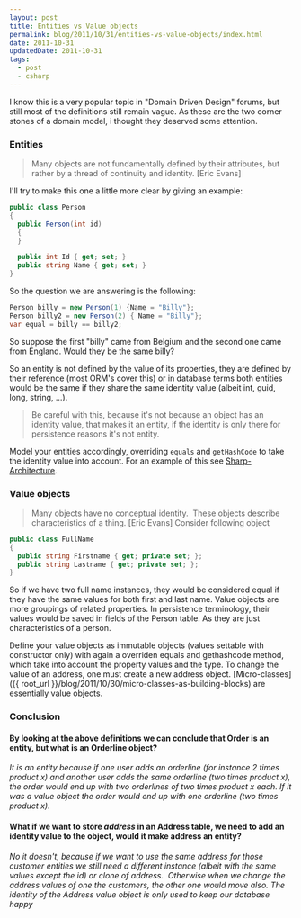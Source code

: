 ```yaml
---
layout: post
title: Entities vs Value objects
permalink: blog/2011/10/31/entities-vs-value-objects/index.html
date: 2011-10-31
updatedDate: 2011-10-31
tags:
  - post
  - csharp
---
```


I know this is a very popular topic in "Domain Driven Design" forums, but still most of the definitions still remain vague. As these are the two corner stones of a domain model, i thought they deserved some attention.

### Entities

> Many objects are not fundamentally defined by their attributes, but rather by a thread of continuity and identity. [Eric Evans]

I'll try to make this one a little more clear by giving an example:

```csharp
public class Person
{
  public Person(int id)
  {
  }

  public int Id { get; set; }
  public string Name { get; set; }
}
```

So the question we are answering is the following:

```csharp
Person billy = new Person(1) {Name = "Billy"};
Person billy2 = new Person(2) { Name = "Billy"};
var equal = billy == billy2;
```

So suppose the first "billy" came from Belgium and the second one came from England. Would they be the same billy?

So an entity is not defined by the value of its properties, they are defined by their reference (most ORM's cover this) or in database terms both entities would be the same if they share the same identity value (albeit int, guid, long, string, ...).

> Be careful with this, because it's not because an object has an identity value, that makes it an entity, if the identity is only there for persistence reasons it's not entity.

Model your entities accordingly, overriding `equals` and `getHashCode` to take the identity value into account. For an example of this see [Sharp-Architecture](https://github.com/sharparchitecture/Sharp-Architecture/blob/master/Solutions/SharpArch.Domain/DomainModel/EntityWithTypedId.cs "EntityWithTypedId").

### Value objects

> Many objects have no conceptual identity.  These objects describe characteristics of a thing. [Eric Evans]
> Consider following object

```csharp
public class FullName
{
  public string Firstname { get; private set; };
  public string Lastname { get; private set; };
}
```

So if we have two full name instances, they would be considered equal if they have the same values for both first and last name. Value objects are more groupings of related properties. In persistence terminology, their values would be saved in fields of the Person table. As they are just characteristics of a person.

Define your value objects as immutable objects (values settable with constructor only) with again a overriden equals and gethashcode method, which take into account the property values and the type. To change the value of an address, one must create a new address object. [Micro-classes]({{ root_url }}/blog/2011/10/30/micro-classes-as-building-blocks) are essentially value objects.

### Conclusion

#### By looking at the above definitions we can conclude that **Order** is an entity, but what is an **Orderline** object?

_It is an entity because if one user adds an orderline (for instance 2 times product x) and another user adds the same orderline (two times product x), the order would end up with two orderlines of two times product x each. If it was a value object the order would end up with one orderline (two times product x)._

#### What if we want to store _address_ in an Address table, we need to add an identity value to the object, would it make address an entity?

_No it doesn't, because if we want to use the same address for those customer entities we still need a different instance (albeit with the same values except the id) or clone of address.  Otherwise when we change the address values of one the customers, the other one would move also. The identity of the Address value object is only used to keep our database happy_
